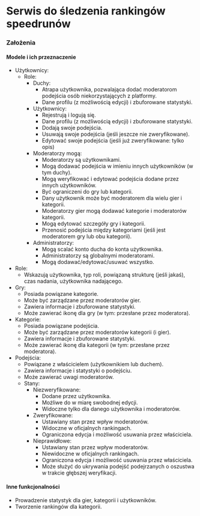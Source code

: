 
# Serwis do śledzenia rankingów speedrunów



### Założenia

#### Modele i ich przeznaczenie

+ Użytkownicy:
	+ Role:
		+ Duchy:
			+ Atrapa użytkownika, pozwalająca dodać moderatorom podejścia osób niekorzystających z platformy.
			+ Dane profilu (z możliwością edycji) i zbuforowane statystyki.
		+ Użytkownicy:
			+ Rejestrują i logują się.
			+ Dane profilu (z możliwością edycji) i zbuforowane statystyki.
			+ Dodają swoje podejścia.
			+ Usuwają swoje podejścia (jeśli jeszcze nie zweryfikowane).
			+ Edytować swoje podejścia (jeśli już zweryfikowane: tylko opis)
		+ Moderatorzy mogą:
			+ Moderatorzy są użytkownikami.
			+ Mogą dodawać podejścia w imieniu innych użytkowników (w tym duchy).
			+ Mogą weryfikować i edytować podejścia dodane przez innych użytkowników.
			+ Być ograniczeni do gry lub kategorii.
			+ Dany użytkownik może być moderatorem dla wielu gier i kategorii.
			+ Moderatorzy gier mogą dodawać kategorie i moderatorów kategorii.
			+ Mogą edytować szczegóły gry i kategorii.
			+ Przenosić podejścia między kategoriami (jeśli jest moderatorem gry lub obu kategorii).
		+ Administratorzy: 
			+ Mogą scalać konto ducha do konta użytkownika.
			+ Administratorzy są globalnymi moderatorami.
			+ Mogą dodawać/edytować/usuwać wszystko.
+ Role:
	+ Wskazują użytkownika, typ roli, powiązaną strukturę (jeśli jakaś), czas nadania, użytkownika nadającego.
+ Gry:
	+ Posiada powiązane kategorie.
	+ Może być zarządzane przez moderatorów gier.
	+ Zawiera informacje i zbuforowane statystyki.
	+ Może zawierać ikonę dla gry (w tym: przesłane przez moderatora).
+ Kategorie:
	+ Posiada powiązane podejścia.
	+ Może być zarządzane przez moderatorów kategorii (i gier).
	+ Zawiera informacje i zbuforowane statystyki.
	+ Może zawierać ikonę dla kategorii (w tym: przesłane przez moderatora).
+ Podejścia:
	+ Powiązane z właścicielem (użytkownikiem lub duchem).
	+ Zawiera informacje i statystyki o podejściu.
	+ Może zawierać uwagi moderatorów.
	+ Stany:
		+ Niezweryfikowane:
			+ Dodane przez użytkownika.
			+ Możliwe do w miarę swobodnej edycji.
			+ Widoczne tylko dla danego użytkownika i moderatorów.
		+ Zweryfikowane:
			+ Ustawiany stan przez wpływ moderatorów.
			+ Widoczne w oficjalnych rankingach.
			+ Ograniczona edycja i możliwość usuwania przez właściciela.
		+ Nieprawidłowe:
			+ Ustawiany stan przez wpływ moderatorów.
			+ Niewidoczne w oficjalnych rankingach.
			+ Ograniczona edycja i możliwość usuwania przez właściciela.
			+ Może służyć do ukrywania podejść podejrzanych o oszustwa w trakcie głębszej weryfikacji.

#### Inne funkcjonalności

+ Prowadzenie statystyk dla gier, kategorii i użytkowników.
+ Tworzenie rankingów dla kategorii.


